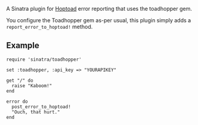 A Sinatra plugin for [Hoptoad](http://www.hoptoadapp.com/) error reporting that uses the toadhopper gem.

You configure the Toadhopper gem as-per usual, this plugin simply adds a `report_error_to_hoptoad!` method.

## Example

    require 'sinatra/toadhopper'
    
    set :toadhopper, :api_key => "YOURAPIKEY"
    
    get "/" do
      raise "Kaboom!"
    end
    
    error do
      post_error_to_hoptoad!
      "Ouch, that hurt."
    end
